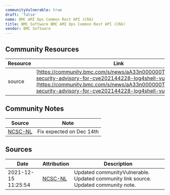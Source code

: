 ```yaml
---
communityVulnerable: true
draft: 'false'
name: BMC AMI Ops Common Rest API (CRA)
title: BMC Software BMC AMI Ops Common Rest API (CRA)
vendor: BMC Software
---
```



## Community Resources
| Resource | Link |
| --- | --- |
| source | [https://community.bmc.com/s/news/aA33n000000TSUdCAO/bmc-security-advisory-for-cve202144228-log4shell-vulnerability](https://community.bmc.com/s/news/aA33n000000TSUdCAO/bmc-security-advisory-for-cve202144228-log4shell-vulnerability) |

## Community Notes
| Source | Note |
| --- | --- |
| [NCSC-NL](https://github.com/NCSC-NL/log4shell/blob/main/software/README.md) | Fix expected on Dec 14th |

## Sources
| Date | Attribution | Description |
| --- | --- | --- |
| 2021-12-15 11:25:54 | [NCSC-NL](https://github.com/NCSC-NL/log4shell/blob/main/software/README.md) | Updated communityVulnerable. Updated community link source. Updated community note.  |
